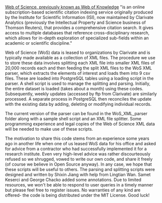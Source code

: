 [Web of Science, previously known as Web of Knowledge](https://en.wikipedia.org/wiki/Web_of_Science) "is an online subscription-based scientific citation indexing service originally produced by the Institute for Scientific Information (ISI), now maintained by Clarivate Analytics (previously the Intellectual Property and Science business of Thomson Reuters), that provides a comprehensive citation search. It gives access to multiple databases that reference cross-disciplinary research, which allows for in-depth exploration of specialized sub-fields within an academic or scientific discipline."

Web of Science (WoS) data is leased to organizations by Clarivate and is typically made available as a collection of XML files. The procedure we use to store these data involves splitting each XML file into smaller XML files of 20,000 records each and then feeding the split XML files to the WoS XML parser, which extracts the elements of interest and loads them into 9 csv files. These are loaded into PostgreSQL tables using a loading script in the parser. A shell script is used to manage the splitting and parsing. Initially, the entire dataset is loaded (takes about a month) using these codes. Subsequently, weekly updates (accessed by ftp from Clarivate) are similarly processed. A separate process in PostgreSQL then reconciles the update with the existing data by adding, deleting or modifying individual records. 

The current version of the parser can be found in the WoS_XML_parser folder along with a sample shell script and an XML file splitter. Some programming experience and legal copies of the Web of Science XML data will be needed to make use of these scripts. 

The motivation to share this code stems from an experience some years ago in another life when one of us leased WoS data for his office and asked for advice from a contractor who had successfully implemented it for a research institute. Even very high-level advice was rather discourteously refused so we shrugged, vowed to write our own code, and share it freely (of course we believe in Open Source anyway). In any case, we hope that these scripts will be useful to others. The parsing and splitting scripts were designed and written by Shixin Jiang with help from Lingtian Wan. Samet Keserci and George Chacko added some annotations. Due to limited resources, we won't be able to respond to user queries in a timely manner but please feel free to register issues. No warranties of any kind are offered- the code is being distributed under the MIT License. Good luck! 
